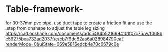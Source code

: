# Table-framework-
for 30-37mm pvc pipe. use duct tape to create a friction fit and use the .step from onshape to adjust the table leg sizing https://cad.onshape.com/documents/bdc5494b52169941b1f07c75/w/f068be59275bca732ad2037f/e/cb7f9dc82aa6a028984790ea?renderMode=0&uiState=669e5816edcb4e70c6679c0e
